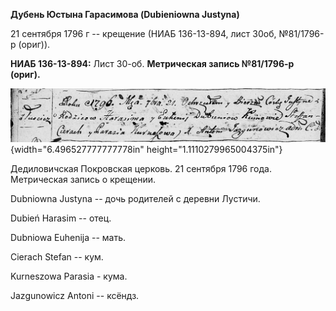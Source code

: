 **Дубень Юстына Гарасимова (Dubieniowna Justyna)**

21 сентября 1796 г -- крещение (НИАБ 136-13-894, лист 30об, №81/1796-р
(ориг)).

**НИАБ 136-13-894:** Лист 30-об. **Метрическая запись №81/1796-р
(ориг).**

![](./media/692492f3c18f54f1352fb22a70afc24ff16ef6e0.png){width="6.496527777777778in"
height="1.1110279965004375in"}

Дедиловичская Покровская церковь. 21 сентября 1796 года. Метрическая
запись о крещении.

Dubniowna Justyna -- дочь родителей с деревни Лустичи.

Dubień Harasim -- отец.

Dubniowa Euhenija -- мать.

Cierach Stefan -- кум.

Kurneszowa Parasia - кума.

Jazgunowicz Antoni -- ксёндз.
